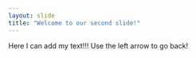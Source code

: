 ```yaml
---
layout: slide
title: "Welcome to our second slide!"
---
```

Here I can add my text!!!
Use the left arrow to go back!
